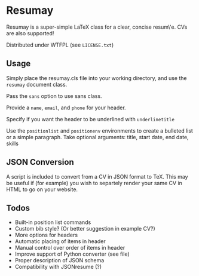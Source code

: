 # Resumay

Resumay is a super-simple LaTeX class for a clear, concise resum\\\'e.
CVs are also supported!

Distributed under WTFPL (see `LICENSE.txt`)

## Usage

Simply place the resumay.cls file into your working directory, and use the
`resumay` document class.

Pass the `sans` option to use sans class.

Provide a `name`, `email`, and `phone` for your header.

Specify if you want the header to be underlined with `underlinetitle`

Use the `positionlist` and `positionenv` environments to create a bulleted list
or a simple paragraph. Take optional arguments: title, start date, end date,
skills

## JSON Conversion

A script is included to convert from a CV in JSON format to TeX. This may be
useful if (for example) you wish to separtely render your same CV in HTML to go
on your website.

## Todos

* Built-in position list commands
* Custom bib style? (Or better suggestion in example CV?)
* More options for headers
* Automatic placing of items in header
* Manual control over order of items in header
* Improve support of Python converter (see file)
* Proper description of JSON schema
* Compatibility with JSONresume (?)
